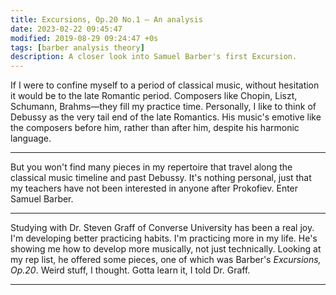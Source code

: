 ```yaml
---
title: Excursions, Op.20 No.1 — An analysis
date: 2023-02-22 09:45:47
modified: 2019-08-29 09:24:47 +0s
tags: [barber analysis theory]
description: A closer look into Samuel Barber's first Excursion.
---
```


If I were to confine myself to a period of classical music, without hesitation it would be to the late Romantic period. Composers like Chopin, Liszt, Schumann, Brahms—they fill my practice time. Personally, I like to think of Debussy as the very tail end of the late Romantics. His music's emotive like the composers before him, rather than after him, despite his harmonic language.

<hr>

But you won't find many pieces in my repertoire that travel along the classical music timeline and past Debussy. It's nothing personal, just that my teachers have not been interested in anyone after Prokofiev. Enter Samuel Barber.

<hr>

Studying with Dr. Steven Graff of Converse University has been a real joy. I'm developing better practicing habits. I'm practicing more in my life. He's showing me how to develop more musically, not just technically. Looking at my rep list, he offered some pieces, one of which was Barber's _Excursions, Op.20_. Weird stuff, I thought. Gotta learn it, I told Dr. Graff.

<hr>

